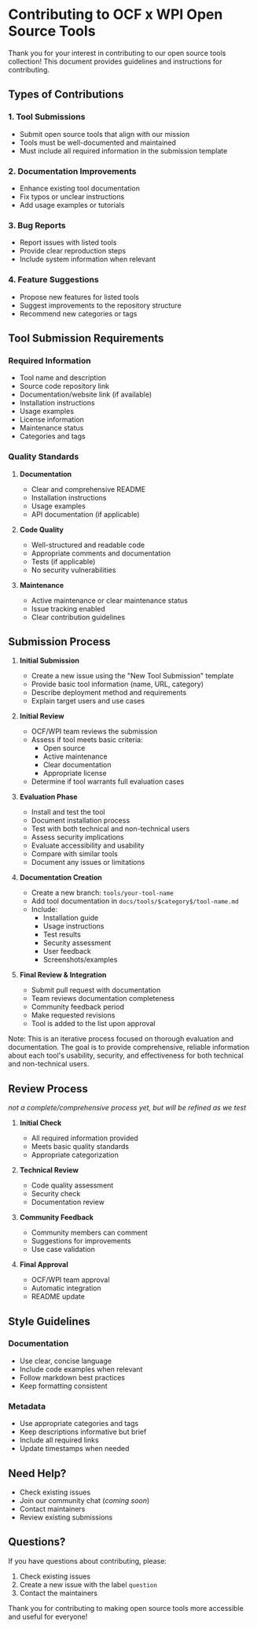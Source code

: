 # Contributing to OCF x WPI Open Source Tools

Thank you for your interest in contributing to our open source tools collection! This document provides guidelines and instructions for contributing.

## Types of Contributions

### 1. Tool Submissions
- Submit open source tools that align with our mission
- Tools must be well-documented and maintained
- Must include all required information in the submission template

### 2. Documentation Improvements
- Enhance existing tool documentation
- Fix typos or unclear instructions
- Add usage examples or tutorials

### 3. Bug Reports
- Report issues with listed tools
- Provide clear reproduction steps
- Include system information when relevant

### 4. Feature Suggestions
- Propose new features for listed tools
- Suggest improvements to the repository structure
- Recommend new categories or tags

## Tool Submission Requirements

### Required Information
- Tool name and description
- Source code repository link
- Documentation/website link (if available)
- Installation instructions
- Usage examples
- License information
- Maintenance status
- Categories and tags

### Quality Standards
1. **Documentation**
   - Clear and comprehensive README
   - Installation instructions
   - Usage examples
   - API documentation (if applicable)

2. **Code Quality**
   - Well-structured and readable code
   - Appropriate comments and documentation
   - Tests (if applicable)
   - No security vulnerabilities

3. **Maintenance**
   - Active maintenance or clear maintenance status
   - Issue tracking enabled
   - Clear contribution guidelines

## Submission Process

1. **Initial Submission**
   - Create a new issue using the "New Tool Submission" template
   - Provide basic tool information (name, URL, category)
   - Describe deployment method and requirements
   - Explain target users and use cases

2. **Initial Review**
   - OCF/WPI team reviews the submission
   - Assess if tool meets basic criteria:
     - Open source
     - Active maintenance
     - Clear documentation
     - Appropriate license
   - Determine if tool warrants full evaluation
   cases

3. **Evaluation Phase**
   - Install and test the tool
   - Document installation process
   - Test with both technical and non-technical users
   - Assess security implications
   - Evaluate accessibility and usability
   - Compare with similar tools
   - Document any issues or limitations

4. **Documentation Creation**
   - Create a new branch: `tools/your-tool-name`
   - Add tool documentation in `docs/tools/$category$/tool-name.md`
   - Include:
     - Installation guide
     - Usage instructions
     - Test results
     - Security assessment
     - User feedback
     - Screenshots/examples

5. **Final Review & Integration**
   - Submit pull request with documentation
   - Team reviews documentation completeness
   - Community feedback period
   - Make requested revisions
   - Tool is added to the list upon approval

Note: This is an iterative process focused on thorough evaluation and documentation. The goal is to provide 
comprehensive, reliable information about each tool's usability, security, and effectiveness for both 
technical and non-technical users.


## Review Process

*not a complete/comprehensive process yet, but will be refined as we test*

1. **Initial Check**
   - All required information provided
   - Meets basic quality standards
   - Appropriate categorization

2. **Technical Review**
   - Code quality assessment
   - Security check
   - Documentation review

3. **Community Feedback**
   - Community members can comment
   - Suggestions for improvements
   - Use case validation

4. **Final Approval**
   - OCF/WPI team approval
   - Automatic integration
   - README update

## Style Guidelines

### Documentation
- Use clear, concise language
- Include code examples when relevant
- Follow markdown best practices
- Keep formatting consistent

### Metadata
- Use appropriate categories and tags 
- Keep descriptions informative but brief
- Include all required links
- Update timestamps when needed

## Need Help?
- Check existing issues
- Join our community chat (*coming soon*) 
- Contact maintainers
- Review existing submissions

## Questions?

If you have questions about contributing, please:
1. Check existing issues
2. Create a new issue with the label `question`
3. Contact the maintainers

Thank you for contributing to making open source tools more accessible and useful for everyone!

